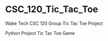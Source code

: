 # CSC_120_Tic_Tac_Toe
Wake Tech
CSC 120 Group Tic Tac Toe Project

Python Project 
Tic Tac Toe Game
